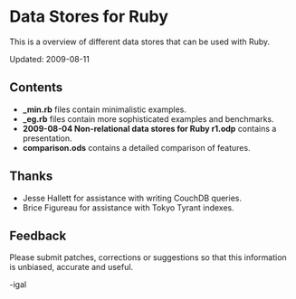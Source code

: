 Data Stores for Ruby
====================

This is a overview of different data stores that can be used with Ruby.

Updated: 2009-08-11

Contents
--------
- **_min.rb** files contain minimalistic examples.
- **_eg.rb** files contain more sophisticated examples and benchmarks.
- **2009-08-04 Non-relational data stores for Ruby r1.odp** contains a presentation.
- **comparison.ods** contains a detailed comparison of features.

Thanks
------
- Jesse Hallett for assistance with writing CouchDB queries.
- Brice Figureau for assistance with Tokyo Tyrant indexes.

Feedback
--------
Please submit patches, corrections or suggestions so that this information is
unbiased, accurate and useful.

-igal
